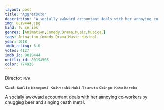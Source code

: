 ```yaml
---
layout: post
title: "Aggretsuko"
description: "A socially awkward accountant deals with her annoying co-workers by chugging beer and singing death metal..."
img: 8019444.jpg
kind: tv series
genres: [Animation,Comedy,Drama,Music,Musical]
tags: Animation Comedy Drama Music Musical 
year: 2018
imdb_rating: 8.0
votes: 4127
imdb_id: 8019444
netflix_id: 80198505
color: 774936
---
```

Director: `N/A`  

Cast: `Kaolip` `Komegumi Koiwasaki` `Maki Tsuruta` `Shingo Kato` `Rareko` 

A socially awkward accountant deals with her annoying co-workers by chugging beer and singing death metal.